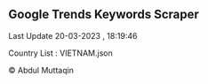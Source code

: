 

## Google Trends Keywords Scraper 
 
Last Update 20-03-2023 , 18:19:46

Country List :
VIETNAM.json



© Abdul Muttaqin 
